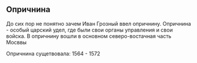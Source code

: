 
## Опричнина

До сих пор не понятно зачем Иван Грозный ввел опричнину.
Опричнина - особый царский удел, где были свои органы управления и свои войска.
В опричнину вошли в основном северо-востачная часть Мосввы

Опричнина сущетвовала: 1564 - 1572